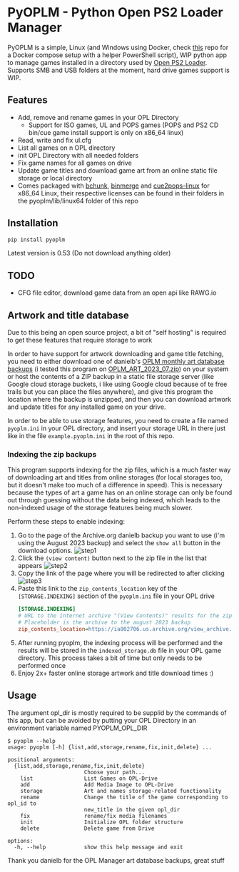 # PyOPLM - Python Open PS2 Loader Manager
PyOPLM is a simple, Linux (and Windows using Docker, check [this](https://github.com/edisnord/PyOPLM-smb-docker-setup) repo for a Docker compose setup with a helper PowerShell script), WIP python app to manage games installed in a directory used by [Open PS2 Loader](https://github.com/Jay-Jay-OPL/OPL-Daily-Builds). Supports SMB and USB folders at the moment, hard drive games support is WIP.

## Features
 - Add, remove and rename games in your OPL Directory
   - Support for ISO games, UL and POPS games (POPS and PS2 CD bin/cue game install support is only on x86_64 linux)
 - Read, write and fix ul.cfg
 - List all games on n OPL directory
 - init OPL Directory with all needed folders
 - Fix game names for all games on drive
 - Update game titles and download game art from an online static file storage or local directory
 - Comes packaged with [bchunk](https://github.com/extramaster/bchunk), [binmerge](https://github.com/putnam/binmerge) and [cue2pops-linux](https://github.com/tallero/cue2pops-linux) for x86_64 Linux, their respective licenses can be found in their folders in the pyoplm/lib/linux64 folder of this repo

## Installation
```bash
pip install pyoplm
```

Latest version is 0.53 (Do not download anything older)

## TODO
 - CFG file editor, download game data from an open api like RAWG.io


## Artwork and title database

Due to this being an open source project, a bit of "self hosting" is required to get these features that require storage to work

In order to have support for artwork downloading and game title fetching, you need to either download one of danielb's [OPLM monthly art database backups](https://oplmanager.com/site/?backups) (i tested this program on [OPLM_ART_2023_07.zip](https://archive.org/download/OPLM_ART_2023_07/OPLM_ART_2023_07.zip)) on your system or host the contents of a ZIP backup in a static file storage server (like Google cloud storage buckets, i like using Google cloud because of te free trails but you can place the files anywhere), and give this program the location where the backup is unzipped, and then you can download artwork and update titles for any installed game on your drive.

In order to be able to use storage features, you need to create a file named `pyoplm.ini` in your OPL directory, and insert your storage URL in there  just like in the file `example.pyoplm.ini` in the root of this repo.

### Indexing the zip backups

This program supports indexing for the zip files, which is a much faster way of downloading art and titles from online storages (for local storages too, but it doesn't make too much of a difference in speed). This is necessary because the types of art a game has on an online storage can only be found out through guessing without the data being indexed, which leads to the non-indexed usage of the storage features being much slower.

Perform these steps to enable indexing:

1. Go to the page of the Archive.org danielb backup you want to use (i'm using the August 2023 backup) and select the `show all` button in the download options. ![step1](readme_pics/step1.png)
2. Click the `(view content)` button next to the zip file in the list that appears ![step2](readme_pics/step2.png)
3. Copy the link of the page where you will be redirected to after clicking ![step3](readme_pics/step3.png)
4. Paste this link to the `zip_contents_location` key of the `[STORAGE.INDEXING]` section of the `pyoplm.ini` file in your OPL drive
    ```ini
    [STORAGE.INDEXING]
    # URL to the internet archive "(View Contents)" results for the zip backup
    # Placeholder is the archive to the august 2023 backup
    zip_contents_location=https://ia802706.us.archive.org/view_archive.php?archive=/4/items/OPLM_ART_2023_07/OPLM_ART_2023_07.zip
    ```
5. After running pyoplm, the indexing process will be performed and the results will be stored in the `indexed_storage.db` file in your OPL game directory. This process takes a bit of time but only needs to be performed once
6. Enjoy 2x+ faster online storage artwork and title download times :)

## Usage

The argument opl_dir is mostly required to be supplid by the commands of this app, but can be avoided by putting your
OPL Directory in an environment variable named PYOPLM_OPL_DIR

```
$ pyoplm --help
usage: pyoplm [-h] {list,add,storage,rename,fix,init,delete} ...

positional arguments:
  {list,add,storage,rename,fix,init,delete}
                        Choose your path...
    list                List Games on OPL-Drive
    add                 Add Media Image to OPL-Drive
    storage             Art and names storage-related functionality
    rename              Change the title of the game corresponding to opl_id to
                        new_title in the given opl_dir
    fix                 rename/fix media filenames
    init                Initialize OPL folder structure
    delete              Delete game from Drive

options:
  -h, --help            show this help message and exit
```

Thank you danielb for the OPL Manager art database backups, great stuff
